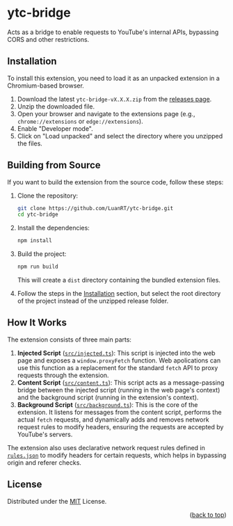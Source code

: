 # ytc-bridge

Acts as a bridge to enable requests to YouTube's internal APIs, bypassing CORS and other restrictions.

## Installation

To install this extension, you need to load it as an unpacked extension in a Chromium-based browser.

1.  Download the latest `ytc-bridge-vX.X.X.zip` from the [releases page](https://github.com/LuanRT/ytc-bridge/releases).
2.  Unzip the downloaded file.
3.  Open your browser and navigate to the extensions page (e.g., `chrome://extensions` or `edge://extensions`).
4.  Enable "Developer mode".
5.  Click on "Load unpacked" and select the directory where you unzipped the files.

## Building from Source

If you want to build the extension from the source code, follow these steps:

1.  Clone the repository:
    ```sh
    git clone https://github.com/LuanRT/ytc-bridge.git
    cd ytc-bridge
    ```

2.  Install the dependencies:
    ```sh
    npm install
    ```

3.  Build the project:
    ```sh
    npm run build
    ```
    This will create a `dist` directory containing the bundled extension files.

4.  Follow the steps in the [Installation](#installation) section, but select the root directory of the project instead of the unzipped release folder.

## How It Works

The extension consists of three main parts:

1.  **Injected Script** ([`src/injected.ts`](src/injected.ts)): This script is injected into the web page and exposes a `window.proxyFetch` function. Web apolications can use this function as a replacement for the standard `fetch` API to proxy requests through the extension.
2.  **Content Script** ([`src/content.ts`](src/content.ts)): This script acts as a message-passing bridge between the injected script (running in the web page's context) and the background script (running in the extension's context).
3.  **Background Script** ([`src/background.ts`](src/background.ts)): This is the core of the extension. It listens for messages from the content script, performs the actual `fetch` requests, and dynamically adds and removes network request rules to modify headers, ensuring the requests are accepted by YouTube's servers.

The extension also uses declarative network request rules defined in [`rules.json`](rules.json) to modify headers for certain requests, which helps in bypassing origin and referer checks.

## License
Distributed under the [MIT](./LICENSE) License.

<p align="right">
(<a href="#top">back to top</a>)
</p>